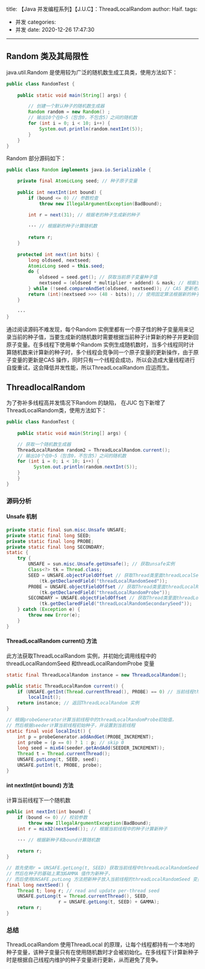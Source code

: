 title: 【Java 并发编程系列】【J.U.C】：ThreadLocalRandom
author: Haif.
tags:
  - 并发
categories:
  - 并发
date: 2020-12-26 17:47:30
---

## Random 类及其局限性

java.util.Random 是使用较为广泛的随机数生成工具类，使用方法如下：
```java
public class RandomTest {
    
    public static void main(String[] args) {

        // 创建一个默认种子的随机数生成器
        Random random = new Random() ;
        // 输出10个在0~5（包含0，不包含5）之间的随机数
        for (int i = 0; i < 10; i++) {
            System.out.println(random.nextInt(5));
        }
    }
}
```

<!-- more -->

Random 部分源码如下：
```java
public class Random implements java.io.Serializable {

    private final AtomicLong seed; // 种子原子变量
    
    public int nextInt(int bound) {
        if (bound <= 0) // 参数检查
            throw new IllegalArgumentException(BadBound);

        int r = next(31); // 根据老的种子生成新的种子
        
        ··· // 根据新的种子计算随机数
        
        return r;
    }
    
    protected int next(int bits) {
        long oldseed, nextseed;
        AtomicLong seed = this.seed;
        do {
            oldseed = seed.get(); // 获取当前原子变量种子值
            nextseed = (oldseed * multiplier + addend) & mask; // 根据当前种子值计算新的种子
        } while (!seed.compareAndSet(oldseed, nextseed)); // CAS 更新老的种子，失败循环更新
        return (int)(nextseed >>> (48 - bits)); // 使用固定算法根据新的种子计算随机数
    }
    
    ···
}
```
通过阅读源码不难发现，每个Random 实例里都有一个原子性的种子变量用来记录当前的种子值，当要生成新的随机数时需要根据当前种子计算新的种子并更新回原子变量。在多线程下使用单个Random 实例生成随机数时，当多个线程同时计算随机数来计算新的种子时，多个线程会竞争同一个原子变量的更新操作，由于原子变量的更新是CAS 操作，同时只有一个线程会成功，所以会造成大量线程进行自旋重试，这会降低并发性能，所以ThreadLocalRandom 应运而生。

## ThreadlocalRandom

为了弥补多线程高并发情况下Random 的缺陷， 在JUC 包下新增了ThreadLocalRandom类，使用方法如下：
```java
public class RandomTest {
    
    public static void main(String[] args) {

	// 获取一个随机数生成器
	ThreadLocalRandom random2 = ThreadLocalRandom.current();
	// 输出10个在0~5（包含0，不包含5）之间的随机数
	for (int i = 0; i < 10; i++) {
	      System.out.println(random.nextInt(5));
	}
    }
}
```
### 源码分析

#### Unsafe 机制
```java
private static final sun.misc.Unsafe UNSAFE;
private static final long SEED;
private static final long PROBE;
private static final long SECONDARY;
static {
    try {
        UNSAFE = sun.misc.Unsafe.getUnsafe(); // 获取unsafe实例
        Class<?> tk = Thread.class;
        SEED = UNSAFE.objectFieldOffset // 获取Thread类里面threadLocalSeed变量在Thread实例里面的偏移量
            (tk.getDeclaredField("threadLocalRandomSeed"));
        PROBE = UNSAFE.objectFieldOffset // 获取Thread类里面threadLocalRandomProbe变量在Thread实例里面的偏移量
            (tk.getDeclaredField("threadLocalRandomProbe"));
        SECONDARY = UNSAFE.objectFieldOffset // 获取Thread类里面threadLocalRandomSecondarySeed变量在Thread实例里面的偏移量
            (tk.getDeclaredField("threadLocalRandomSecondarySeed"));
    } catch (Exception e) {
        throw new Error(e);
    }
}
```

#### ThreadLocalRandom current() 方法
此方法获取ThreadLocalRandom 实例，并初始化调用线程中的threadLocalRandomSeed 和threadLocalRandomProbe 变量
```java
static final ThreadLocalRandom instance = new ThreadLocalRandom();

public static ThreadLocalRandom current() {
    if (UNSAFE.getInt(Thread.currentThread(), PROBE) == 0) // 当前线程threadLocalRandomProbe变量是否为0，判断是否第一次调用
        localInit(); 
    return instance; // 返回ThreadLocalRandom 实例
}

// 根据probeGenerator计算当前线程中的threadLocalRandomProbe初始值，
// 然后根据seeder计算当前线程初始种子，并设置到当前线程
static final void localInit() { 
    int p = probeGenerator.addAndGet(PROBE_INCREMENT);
    int probe = (p == 0) ? 1 : p; // skip 0
    long seed = mix64(seeder.getAndAdd(SEEDER_INCREMENT));
    Thread t = Thread.currentThread();
    UNSAFE.putLong(t, SEED, seed);
    UNSAFE.putInt(t, PROBE, probe);
}
```
#### int nextInt(int bound) 方法
计算当前线程下一个随机数
```java
public int nextInt(int bound) {
    if (bound <= 0) // 校验参数
        throw new IllegalArgumentException(BadBound);
    int r = mix32(nextSeed()); // 根据当前线程中的种子计算新种子
    
    ··· // 根据新种子和bound计算随机数

    return r;
}

// 首先使用r = UNSAFE.getLong(t, SEED) 获取当前线程中threadLocalRandomSeed 变量的值， 
// 然后在种子的基础上累加GAMMA 值作为新种子，
// 而后使用UNSAFE.putLong 方法把新种子放入当前线程的threadLocalRandomSeed 变量中。
final long nextSeed() {
    Thread t; long r; // read and update per-thread seed
    UNSAFE.putLong(t = Thread.currentThread(), SEED,
                   r = UNSAFE.getLong(t, SEED) + GAMMA);
    return r;
}
```

### 总结
ThreadLocalRandom 使用ThreadLocal 的原理，让每个线程都持有一个本地的种子变量，该种子变量只有在使用随机数时才会被初始化。在多线程下计算新种子时是根据自己线程内维护的种子变量进行更新，从而避免了竞争。
